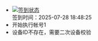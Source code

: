 - [![签到状态](https://github.com/p7wm/Cloud189-Actions/actions/workflows/main.yml/badge.svg?branch=main)](https://github.com/p7wm/Cloud189-Actions/actions/workflows/main.yml) <br> 签到时间：2025-07-28 18:48:25
- 开始执行帐号1
- 设备ID不存在，需要二次设备校验
